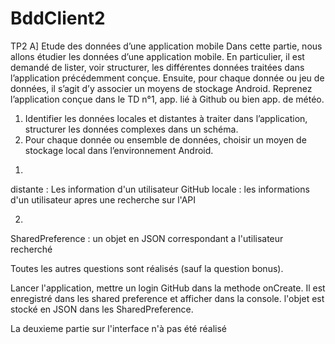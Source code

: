 # BddClient2
TP2
A] Etude des données d’une application mobile
Dans cette partie, nous allons étudier les données d’une application mobile. En particulier, il est demandé de lister, voir structurer, les différentes données traitées dans l’application précédemment conçue. Ensuite, pour chaque donnée ou jeu de données, il s’agit d’y associer un moyens de stockage Android.
Reprenez l’application conçue dans le TD n°1, app. lié à Github ou bien app. de météo.
1. Identifier les données locales et distantes à traiter dans l’application, structurer les données complexes dans un schéma.
2. Pour chaque donnée ou ensemble de données, choisir un moyen de stockage local dans l’environnement Android.

1)
distante : Les information d'un utilisateur GitHub
locale : les informations d'un utilisateur apres une recherche sur l'API

2)
SharedPreference : un objet en JSON correspondant a l'utilisateur recherché

Toutes les autres questions sont réalisés (sauf la question bonus).

Lancer l'application, mettre un login GitHub dans la methode onCreate.
Il est enregistré dans les shared preference et afficher dans la console.
l'objet est stocké en JSON dans les SharedPreference.

La deuxieme partie sur l'interface n'à pas été réalisé
